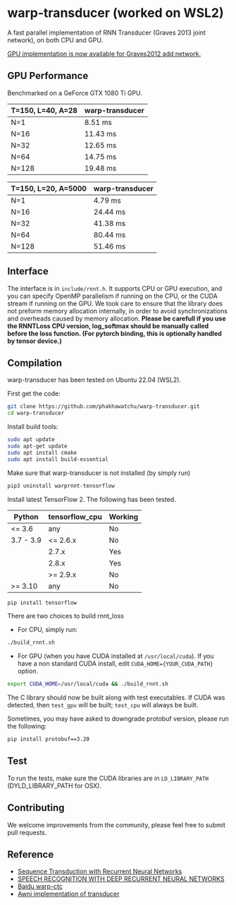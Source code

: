 # warp-transducer (worked on WSL2)

A fast parallel implementation of RNN Transducer (Graves 2013 joint network), on both CPU and GPU.

[GPU implementation is now available for Graves2012 add network.](https://github.com/HawkAaron/warp-transducer/tree/add_network)

## GPU Performance

Benchmarked on a GeForce GTX 1080 Ti GPU.

| **T=150, L=40, A=28** | **warp-transducer** |
| --------------------- | ------------------- |
| N=1                   | 8.51 ms             |
| N=16                  | 11.43 ms            |
| N=32                  | 12.65 ms            |
| N=64                  | 14.75 ms            |
| N=128                 | 19.48 ms            |

| **T=150, L=20, A=5000** | **warp-transducer** |
| ----------------------- | ------------------- |
| N=1                     | 4.79 ms             |
| N=16                    | 24.44 ms            |
| N=32                    | 41.38 ms            |
| N=64                    | 80.44 ms            |
| N=128                   | 51.46 ms            |

<!-- | **T=1500, L=300, A=50** | **warp-transducer** |
| ----------------------- | ------------------- |
|         N=1             |      570.33 ms      |
|         N=16            |      768.57 ms      |
|         N=32            |      955.05 ms      |
|         N=64            |      569.34 ms      |
|         N=128           |      -              |
 -->

## Interface

The interface is in `include/rnnt.h`. It supports CPU or GPU execution, and you can specify OpenMP parallelism
if running on the CPU, or the CUDA stream if running on the GPU. We took care to ensure that the library does not
preform memory allocation internally, in order to avoid synchronizations and overheads caused by memory allocation.
**Please be carefull if you use the RNNTLoss CPU version, log_softmax should be manually called before the loss function.
(For pytorch binding, this is optionally handled by tensor device.)**

## Compilation

warp-transducer has been tested on Ubuntu 22.04 (WSL2).

First get the code:

```bash
git clone https://github.com/phakhawatchu/warp-transducer.git
cd warp-transducer
```

Install build tools:

```sh
sudo apt update
sudo apt-get update
sudo apt install cmake
sudo apt install build-essential
```

Make sure that warp-transducer is not installed (by simply run)

```sh
pip3 uninstall warprnnt-tensorflow
```

Install latest TensorFlow 2. The following has been tested.

| **Python** | **tensorflow_cpu** | **Working** |
| ---------- | ------------------ | ----------- |
| <= 3.6     | any                | No          |
| 3.7 - 3.9  | <= 2.6.x           | No          |
|            | 2.7.x              | Yes         |
|            | 2.8.x              | Yes         |
|            | >= 2.9.x           | No          |
| >= 3.10    | any                | No          |

```sh
pip install tensorflow
```

There are two choices to build rnnt_loss

-   For CPU, simply run:

```sh
./build_rnnt.sh
```

-   For GPU (when you have CUDA installed at `/usr/local/cuda`). If you have a non standard CUDA install, edit `CUDA_HOME={YOUR_CUDA_PATH}` option.

```sh
export CUDA_HOME=/usr/local/cuda && ./build_rnnt.sh
```

The C library should now be built along with test executables. If CUDA was detected, then `test_gpu` will be built;
`test_cpu` will always be built.

Sometimes, you may have asked to downgrade protobuf version, please run the following:

```sh
pip install protobuf==3.20
```

## Test

To run the tests, make sure the CUDA libraries are in `LD_LIBRARY_PATH` (DYLD_LIBRARY_PATH for OSX).

## Contributing

We welcome improvements from the community, please feel free to submit pull requests.

## Reference

-   [Sequence Transduction with Recurrent Neural Networks](https://arxiv.org/abs/1211.3711)
-   [SPEECH RECOGNITION WITH DEEP RECURRENT NEURAL NETWORKS](https://arxiv.org/pdf/1303.5778.pdf)
-   [Baidu warp-ctc](https://github.com/baidu-research/warp-ctc)
-   [Awni implementation of transducer](https://github.com/awni/transducer)
